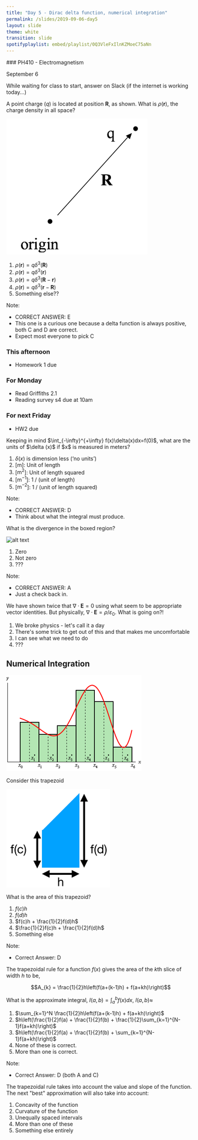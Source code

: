 ```yaml
---
title: "Day 5 - Dirac delta function, numerical integration"
permalink: /slides/2019-09-06-day5
layout: slide
theme: white
transition: slide
spotifyplaylist: embed/playlist/0Q3VleFxIlnKZMoeC75aNn
---
```


<section data-markdown="">
### PH410 - Electromagnetism

September 6
<!--this doesn't work... {% include spotifyplaylist.html id=page.spotifyplaylist %}-->
</section>


<section data-markdown>
While waiting for class to start, answer on Slack (if the internet is working today...)
	
A point charge ($q$) is located at position $\mathbf{R}$, as shown. What is $\rho(\mathbf{r})$, the charge density in all space?

![alt text](../images/d4-pt_charge_at_R.png "Logo Title Text 1")


1. $\rho(\mathbf{r}) = q\delta^3(\mathbf{R})$
2. $\rho(\mathbf{r}) = q\delta^3(\mathbf{r})$
3. $\rho(\mathbf{r}) = q\delta^3(\mathbf{R}-\mathbf{r})$
4. $\rho(\mathbf{r}) = q\delta^3(\mathbf{r}-\mathbf{R})$
5. Something else??

Note:
* CORRECT ANSWER: E
* This one is a curious one because a delta function is always positive, both C and D are correct.
* Expect most everyone to pick C

</section>

<section data-markdown="">

### This afternoon
- Homework 1 due

### For Monday
- Read Griffiths 2.1
- Reading survey s4 due at 10am 

### For next Friday
- HW2 due
	
</section>



<section data-markdown>
Keeping in mind $\int_{-\infty}^{+\infty} f(x)\delta(x)dx=f(0)$, what are the units of $\delta (x)$ if $x$ is measured in meters?

1. $\delta(x)$ is dimension less (‘no units’)
2. [$\mathrm{m}$]:      Unit of length
3. [$\mathrm{m}^2$]:    Unit of length squared
4. [$\mathrm{m}^{-1}$]:   1 / (unit of length)
5. [$\mathrm{m}^{-2}$]:   1 / (unit of length squared)

Note:
* CORRECT ANSWER: D
* Think about what the integral must produce.

</section>
<!--
<section data-markdown>

What are the units of $\delta^3(\mathbf{r})$ if the components of $\mathbf{r}$ are measured in meters?

1. [$\mathrm{m}$]:      Unit of length
2. [$\mathrm{m}^2$]:    Unit of length squared
3. [$\mathrm{m}^{-1}$]:   1 / (unit of length)
4. [$\mathrm{m}^{-2}$]:   1 / (unit of length squared)
5. None of these.

Note:
* CORRECT ANSWER: E
* Should be m^-3

</section>
-->
<section data-markdown>

What is the divergence in the boxed region?

![alt text](../images/d3-divredbox.png "Logo Title Text 1")

1. Zero
2. Not zero
3. ???

Note:
* CORRECT ANSWER: A
* Just a check back in.
</section>

<section data-markdown>

We have shown twice that $\nabla \cdot \mathbf{E} = 0$ using what seem to be appropriate vector identities. But physically, $\nabla \cdot \mathbf{E} = \rho/ \varepsilon_0$. What is going on?!

1. We broke physics - let's call it a day
2. There's some trick to get out of this and that makes me uncomfortable
3. I can see what we need to do
4. ???

</section>

<section data-markdown>

## Numerical Integration

![alt text](../images/d5-numerical_midpoint.gif "Logo Title Text 1")

</section>

<section data-markdown>

Consider this trapezoid

![alt text](../images/d5-trapezoid_shape.png "Logo Title Text 1")

What is the area of this trapezoid?

1. $f(c)h$
2. $f(d)h$
3. $f(c)h + \frac{1}{2}f(d)h$
4. $\frac{1}{2}f(c)h + \frac{1}{2}f(d)h$
5. Something else

Note:
* Correct Answer: D
</section>

<section data-markdown>

The trapezoidal rule for a function $f(x)$ gives the area of the $k$th slice of width $h$ to be,

$$A_{k} = \frac{1}{2}h\left(f(a+(k-1)h) + f(a+kh)\right)$$

What is the approximate integral, $I(a,b) = \int_a^b f(x) dx$, $I(a,b) \approx$

1. $\sum_{k=1}^N \frac{1}{2}h\left(f(a+(k-1)h) + f(a+kh)\right)$
2. $h\left(\frac{1}{2}f(a) + \frac{1}{2}f(b) + \frac{1}{2}\sum_{k=1}^{N-1}f(a+kh)\right)$
3. $h\left(\frac{1}{2}f(a) + \frac{1}{2}f(b) + \sum_{k=1}^{N-1}f(a+kh)\right)$
4. None of these is correct.
4. More than one is correct.

Note:
* Correct Answer: D (both A and C)

</section>

<section data-markdown>

The trapezoidal rule takes into account the value and slope of the function. The next "best" approximation will also take into account:

1. Concavity of the function
2. Curvature of the function
3. Unequally spaced intervals
4. More than one of these
5. Something else entirely

</section>
